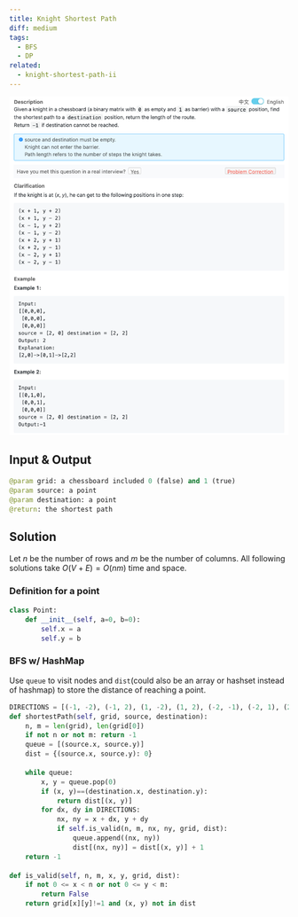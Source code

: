 ```yaml
---
title: Knight Shortest Path
diff: medium
tags:
  - BFS
  - DP
related:
  - knight-shortest-path-ii
---
```


<img class="medium-zoom" src="/algo/knight-shortest-path.png" alt="https://www.lintcode.com/problem/knight-shortest-path">

## Input & Output

```py
@param grid: a chessboard included 0 (false) and 1 (true)
@param source: a point
@param destination: a point
@return: the shortest path
```

## Solution

Let $n$ be the number of rows and $m$ be the number of columns. All following solutions take $O(V + E) = O(nm)$ time and space.

### Definition for a point

```py
class Point:
    def __init__(self, a=0, b=0):
        self.x = a
        self.y = b
```

### BFS w/ HashMap

Use `queue` to visit nodes and `dist`(could also be an array or hashset instead of hashmap) to store the distance of reaching a point.

```py
DIRECTIONS = [(-1, -2), (-1, 2), (1, -2), (1, 2), (-2, -1), (-2, 1), (2, -1), (2, 1)]
def shortestPath(self, grid, source, destination):
    n, m = len(grid), len(grid[0])
    if not n or not m: return -1
    queue = [(source.x, source.y)]
    dist = {(source.x, source.y): 0}

    while queue:
        x, y = queue.pop(0)
        if (x, y)==(destination.x, destination.y):
            return dist[(x, y)]
        for dx, dy in DIRECTIONS:
            nx, ny = x + dx, y + dy
            if self.is_valid(n, m, nx, ny, grid, dist):
                queue.append((nx, ny))
                dist[(nx, ny)] = dist[(x, y)] + 1
    return -1

def is_valid(self, n, m, x, y, grid, dist):
    if not 0 <= x < n or not 0 <= y < m:
        return False
    return grid[x][y]!=1 and (x, y) not in dist
```
